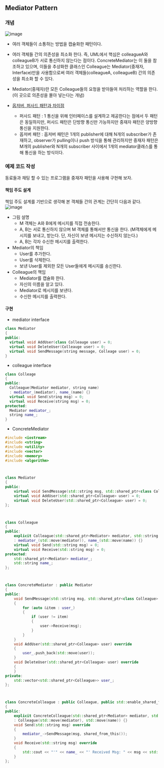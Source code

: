 ## Mediator Pattern

### 개념

![image](https://user-images.githubusercontent.com/5865308/194076912-0d82514b-3a4d-4cbf-acfa-d0d53d66f635.png)

* 여러 객체들이 소통하는 방법을 캡슐화한 패턴이다.
* 여러 객체들 간의 의존성을 최소화 한다. 즉, UML에서 핵심은 colleagueA와 colleagueB가 서로 통신하지 않는다는 점이다. ConcreteMediator는 이 둘을 참조하고 있으며, 이들을 추상화한 클래스인 Colleague는 Mediator(중재자, Interface)만을 사용함으로써 여러 객체들(colleagueA, colleagueB) 간의 의존성을 최소화 할 수 있다.
* Mediator(중재자)란 모든 Colleague들의 요청을 받아들여 처리하는 역할을 한다. (이 곳으로 의존성을 몰아 넣는다는 개념)

* [옵저버, 퍼사드 패턴과 차이점](https://brownbears.tistory.com/568)
  * 퍼사드 패턴 : 1 통신을 위해 인터페이스를 설계하고 제공한다는 점에서 두 패턴은 동일하지만, 퍼사드 패턴은 단방향 통신만 가능하지만 중재자 패턴은 양방향 통신을 지원한다.
  * 옵저버 패턴 : 옵저버 패턴은 1개의 publisher에 대해 N개의 subscriber가 존재하고, observer가 pulling이나 push 방식을 통해 관리하지만 중재자 패턴은 M개의 publisher와 N개의 subscriber 사이에서 1개의 mediator클래스를 통해 통신을 하는 방식이다. 

### 예제 코드 작성

동료들과 채팅 할 수 있는 프로그램을 중재자 패턴을 사용해 구현해 보자.   

#### 책임 주도 설계
책임 주도 설계를 기반으로 생각해 본 객체들 간의 관계는 간단히 다음과 같다.
![image](https://user-images.githubusercontent.com/5865308/208861821-0b612a9a-f0ec-44aa-bc30-53fec5ccff55.png)
* 그림 설명
  * M 객체는 A와 B에게 메시지를 직접 전송한다. 
  * A, B는 서로 통신하지 않으며 M 객체를 통해서만 통신을 한다. (M객체에게 메시지를 보내고, 받는다. 단, 자신이 보낸 메시지는 수신하지 않는다.)
  * A, B는 각자 수신한 메시지를 출력한다. 
* Mediator의 책임
  * User를 추가한다.
  * User를 삭제한다.
  * 보낸 User를 제외한 모든 User들에게 메시지를 송신한다.
* Colleague의 책임
  * Mediator를 캡슐화 한다.
  * 자신의 이름을 알고 있다.
  * Mediator로 메시지를 보낸다.
  * 수신한 메시지를 출력한다.

#### 구현 

* mediator interface 
```c++
class Mediator
{
public:
  virtual void AddUser(class Colleauge user) = 0;
  virtual void DeleteUser(Colleauge user) = 0;
  virtual void SendMessage(string message, Colleage user) = 0;
}
```

* colleague interface 
```c++
class Colleage
{
public:
  Colleague(Mediator mediator, string name)
  : mediator_(mediator), name_(name) {}
  virtual void Send(string msg) = 0;
  virtual void Receive(string msg) = 0;
protected:
  Mediator mediator_;
  string name_;
}
```

* ConcreteMediator 
```c++
#include <iostream>
#include <string>
#include <utility>
#include <vector>
#include <memory>
#include <algorithm>



class Mediator
{
public:
    virtual void SendMessage(std::string msg, std::shared_ptr<class Colleague> user) = 0;
    virtual void AddUser(std::shared_ptr<Colleague> user) = 0;
    virtual void DeleteUser(std::shared_ptr<Colleague> user) = 0;
};



class Colleague
{
public:
    explicit Colleague(std::shared_ptr<Mediator> mediator, std::string name)
    : mediator_(std::move(mediator)), name_(std::move(name)) {}
    virtual void Send(std::string msg) = 0;
    virtual void Receive(std::string msg) = 0;
protected:
    std::shared_ptr<Mediator> mediator_;
    std::string name_;
};



class ConcreteMediator : public Mediator
{
public:
    void SendMessage(std::string msg, std::shared_ptr<class Colleague> user) override
    {
        for (auto &item : user_)
        {
            if (user != item)
            {
                user->Receive(msg);
            }
        }
    }
    void AddUser(std::shared_ptr<Colleague> user) override
    {
        user_.push_back(std::move(user));
    }
    void DeleteUser(std::shared_ptr<Colleague> user) override
    {
    }
private:
    std::vector<std::shared_ptr<Colleague>> user_;
};



class ConcreteColleague : public Colleague, public std::enable_shared_from_this<ConcreteColleague>
{
public:
    explicit ConcreteColleague(std::shared_ptr<Mediator> mediator, std::string name)
    : Colleague(std::move(mediator), std::move(name)) {}
    void Send(std::string msg) override
    {
        mediator_->SendMessage(msg, shared_from_this());
    }
    void Receive(std::string msg) override
    {
        std::cout << "'" << name_ << "' Received Msg: " << msg << std::endl;
    }
};
```

